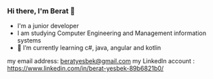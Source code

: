 

### Hi there, I'm Berat   👋
- I'm a junior developer 
- I am studying Computer Engineering and Management information systems
- 🌱 I’m currently learning  c#, java, angular and kotlin


my email address: beratyesbek@gmail.com 
my Linkedln account : https://www.linkedin.com/in/berat-yesbek-89b6821b0/



